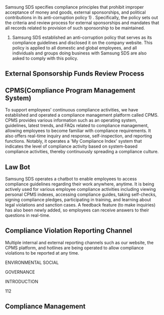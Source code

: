 Samsung SDS specifies compliance principles that prohibit improper acceptance of money and goods, external sponsorships, and political contributions in its anti-corruption policy 1) . Specifically, the policy sets out the criteria and review process for external sponsorships and mandates that all records related to provision of such sponsorship to be maintained.

1) Samsung SDS established an anti-corruption policy that serves as its compliance guidelines and disclosed it on the company website. This policy is applied to all domestic and global employees, and all individuals and groups doing business with Samsung SDS are also asked to comply with this policy.

## **External Sponsorship Funds Review Process**

## **CPMS(Compliance Program Management System)**

To support employees' continuous compliance activities, we have established and operated a compliance management platform called CPMS. CPMS provides various information such as an operating system, guidelines, latest trends, and FAQs related to compliance management, allowing employees to become familiar with compliance requirements. It also offers real-time inquiry and response, self-inspection, and reporting functions. Notably, it operates a 'My Compliance Index' system that indicates the level of compliance activity based on system-based compliance activities, thereby continuously spreading a compliance culture.

## **Law Bot**

Samsung SDS operates a chatbot to enable employees to access compliance guidelines regarding their work anywhere, anytime. It is being actively used for various employee compliance activities including viewing personal CPMS indexes, accessing compliance guides, taking self-checks, signing compliance pledges, participating in training, and learning about legal violations and sanction cases. A feedback feature (to make inquiries) has also been newly added, so employees can receive answers to their questions in real-time.

## **Compliance Violation Reporting Channel**

Multiple internal and external reporting channels such as our website, the CPMS platform, and hotlines are being operated to allow compliance violations to be reported at any time.

ENVIRONMENTAL SOCIAL

GOVERNANCE

INTRODUCTION

112

## **Compliance Management**